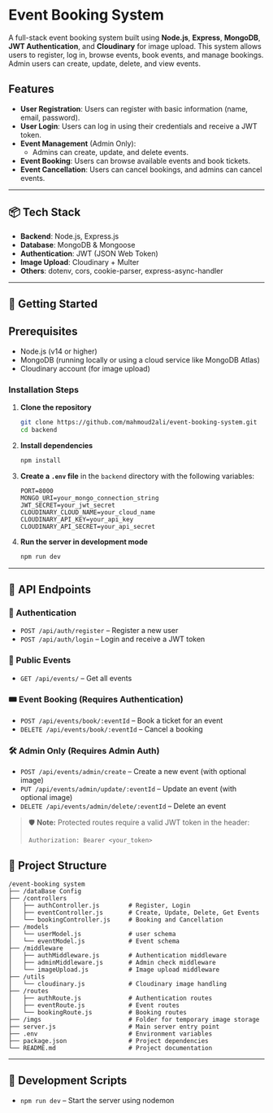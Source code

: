  # Event Booking System

A full-stack event booking system built using **Node.js**, **Express**, **MongoDB**, **JWT Authentication**, and **Cloudinary** for image upload. This system allows users to register, log in, browse events, book events, and manage bookings. Admin users can create, update, delete, and view events.

## Features

- **User Registration**: Users can register with basic information (name, email, password).
- **User Login**: Users can log in using their credentials and receive a JWT token.
- **Event Management** (Admin Only):
  - Admins can create, update, and delete events.
- **Event Booking**: Users can browse available events and book tickets.
- **Event Cancellation**: Users can cancel bookings, and admins can cancel events.


---


## 📦 Tech Stack

- **Backend**: Node.js, Express.js
- **Database**: MongoDB & Mongoose
- **Authentication**: JWT (JSON Web Token)
- **Image Upload**: Cloudinary + Multer
- **Others**: dotenv, cors, cookie-parser, express-async-handler


---

## 🚀 Getting Started


## Prerequisites

- Node.js (v14 or higher)
- MongoDB (running locally or using a cloud service like MongoDB Atlas)
- Cloudinary account (for image upload)



### Installation Steps

1. **Clone the repository**  
   ```bash
   git clone https://github.com/mahmoud2ali/event-booking-system.git
   cd backend
   ```

2. **Install dependencies**  
   ```bash
   npm install
   ```

3. **Create a `.env` file** in the `backend` directory with the following variables:
   ```env
   PORT=8000
   MONGO_URI=your_mongo_connection_string
   JWT_SECRET=your_jwt_secret
   CLOUDINARY_CLOUD_NAME=your_cloud_name
   CLOUDINARY_API_KEY=your_api_key
   CLOUDINARY_API_SECRET=your_api_secret
   ```

4. **Run the server in development mode**  
   ```bash
   npm run dev
   ```

---


## 📌 API Endpoints

### 🔐 Authentication
- `POST /api/auth/register` – Register a new user
- `POST /api/auth/login` – Login and receive a JWT token

### 🎫 Public Events
- `GET /api/events/` – Get all events

### 🎟️ Event Booking (Requires Authentication)
- `POST /api/events/book/:eventId` – Book a ticket for an event
- `DELETE /api/events/book/:eventId` – Cancel a booking

### 🛠️ Admin Only (Requires Admin Auth)
- `POST /api/events/admin/create` – Create a new event (with optional image)
- `PUT /api/events/admin/update/:eventId` – Update an event (with optional image)
- `DELETE /api/events/admin/delete/:eventId` – Delete an event

> 🛡️ **Note:** Protected routes require a valid JWT token in the header:
> ```
> Authorization: Bearer <your_token>
> ```



## 📁 Project Structure

```
/event-booking system
├── /dataBase Config
├── /controllers
│   ├── authController.js        # Register, Login
│   ├── eventController.js       # Create, Update, Delete, Get Events
│   └── bookingController.js     # Booking and Cancellation
├── /models
│   └── userModel.js             # user schema
│   └── eventModel.js            # Event schema
├── /middleware
│   ├── authMiddleware.js        # Authentication middleware
│   ├── adminMiddleware.js       # Admin check middleware
│   └── imageUpload.js           # Image upload middleware
├── /utils
│   └── cloudinary.js            # Cloudinary image handling
├── /routes
│   ├── authRoute.js             # Authentication routes
│   ├── eventRoute.js            # Event routes
│   └── bookingRoute.js          # Booking routes
├── /imgs                        # Folder for temporary image storage
├── server.js                    # Main server entry point
├── .env                         # Environment variables
├── package.json                 # Project dependencies
└── README.md                    # Project documentation
```

---


## 🧪 Development Scripts

- `npm run dev` – Start the server using nodemon